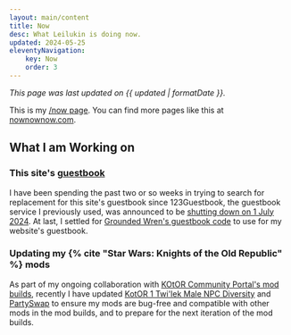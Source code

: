 ```yaml
---
layout: main/content
title: Now
desc: What Leilukin is doing now.
updated: 2024-05-25
eleventyNavigation:
    key: Now
    order: 3
---
```


*This page was last updated on {{ updated | formatDate }}.*

This is my [/now page](https://nownownow.com/about). You can find more pages like this at [nownownow.com](https://nownownow.com/).

## What I am Working on

### This site's [guestbook](/guestbook)

I have been spending the past two or so weeks in trying to search for replacement for this site's guestbook since 123Guestbook, the guestbook service I previously used, was announced to be [shutting down on 1 July 2024](https://web.archive.org/web/20240504201300/https://www.123guestbook.com/news.php?id=closure). At last, I settled for [Grounded Wren's guestbook code](https://groundedwren.neocities.org/pages/demo_controls/guestbookDemo) to use for my website's guestbook.

### Updating my {% cite "Star Wars: Knights of the Old Republic" %} mods

As part of my ongoing collaboration with [KOtOR Community Portal's mod builds](https://kotor.neocities.org/modding/), recently I have updated [KotOR 1 Twi'lek Male NPC Diversity](/projects/kotor1mods/#kotor-1-twilek-male-npc-diversity) and [PartySwap](/projects/kotor2mods/#partyswap) to ensure my mods are bug-free and compatible with other mods in the mod builds, and to prepare for the next iteration of the mod builds.